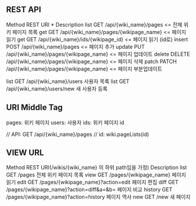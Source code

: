 REST API
---
Method  REST    URI *                                       Description
list    GET     /api/{wiki_name}/pages                    <= 전체 위키 페이지 목록 
get     GET     /api/{wiki_name}/pages/{wikipage_name}    <= 페이지 읽기
get     GET     /api/{wiki_name}/ids/{wikipage_id}        <= 페이지 읽기 (id로)
insert  POST    /api/{wiki_name}/pages                    <= 페이지 추가
update  PUT     /api/{wiki_name}/pages/{wikipage_name}    <= 페이지 업데이트
delete  DELETE  /api/{wiki_name}/pages/{wikipage_name}    <= 페이지 삭제
patch   PATCH   /api/{wiki_name}/pages/{wikipage_name}    <= 페이지 부분업데이트

list    GET     /api/{wiki_name}/users                      사용자 목록
list    GET     /api/{wiki_name}/users/new                  새 사용자 등록


URI Middle Tag
--------------
pages: 위키 페이지
users: 사용자
ids: 위키 페이지 id


// API: GET /api/{wiki_name}/pages
// id: 
wiki.pageLists(id)

VIEW URL
--------
Method  REST    URI(/wikis/{wiki_name} 의 하위 path임을 가정)       Description
list    GET     /pages                                              전체 위키 페이지 목록 
view    GET     /pages/{wikipage_name}                              페이지 읽기
edit    GET     /pages/{wikipage_name}?action=edit                  페이지 편집
diff    GET     /pages/{wikipage_name}?action=diff&a=<id>&b=<id>    페이지 비교
history GET     /pages/{wikipage_name}?action=history               페이지 역사
new     GET     /new                                                새 페이지
